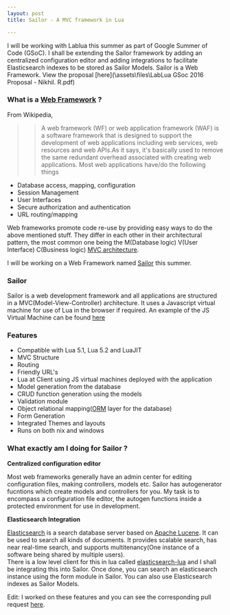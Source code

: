 ```yaml
---
layout: post
title: Sailor - A MVC framework in Lua

---
```

I will be working with Lablua this summer as part of Google Summer of Code (GSoC). I shall be extending the Sailor framework by adding an centralized configuration editor and adding integrations to facilitate Elasticsearch indexes to be stored as Sailor Models. Sailor is a Web Framework. View the proposal [here](\assets\files\LabLua GSoc 2016 Proposal - Nikhil. R.pdf)


### What is a [Web Framework](https://en.wikipedia.org/wiki/Web_framework) ?

From Wikipedia,

>> A web framework (WF) or web application framework (WAF) is a software framework that is designed to support the development of web applications including web services, web resources and web APIs.As it says, it's basically used to remove the same redundant overhead associated with creating web applications. Most web applications have/do the following things

- Database access, mapping, configuration
- Session Management
- User Interfaces
- Secure authorization and authentication
- URL routing/mapping

Web frameworks promote code re-use by providing easy ways to do the above mentioned stuff. They differ in each other in their architectural pattern, the most common one being the M(Database logic) V(User Interface) C(Business logic) [MVC architecture](https://en.wikipedia.org/wiki/Model%E2%80%93view%E2%80%93controller).

I will be working on a Web Framework named [Sailor](http://sailorproject.org/) this summer.

### Sailor
Sailor is a web development framework and all applications are structured in a MVC(Model-View-Controller) architecture. It uses a Javascript virtual machine for use of Lua in the browser if required. An example of the JS Virtual Machine can be found [here](https://github.com/paulcuth/starlight)


### Features

* Compatible with Lua 5.1, Lua 5.2 and LuaJIT
* MVC Structure
* Routing
* Friendly URL's
* Lua at Client using JS virtual machines deployed with the application
* Model generation from the database
* CRUD function generation using the models
* Validation module
* Object relational mapping([ORM](https://en.wikipedia.org/wiki/Object-relational_mapping) layer for the database)
* Form Generation
* Integrated Themes and layouts
* Runs on both nix and windows

### What exactly am I doing for Sailor ?

<b>Centralized configuration editor</b>

Most web frameworks generally have an admin center for editing configuration files, making controllers, models etc. Sailor has autogenerator fucntions which create models and controllers for you. My task is to encompass a configuration file editor, the autogen functions inside a protected environment for use in development.


<b>Elasticsearch Integration</b>

<a href="https://www.elastic.co/products/elasticsearch">Elasticsearch</a> is a search database server based on <a href="https://lucene.apache.org">Apache Lucene</a>. It can be used to search all kinds of documents. It provides scalable search, has near real-time search, and supports multitenancy(One instance of a software being shared by multiple users). <br> There is a low level client for this in lua called <a href="https://github.com/DhavalKapil/elasticsearch-lua">elasticsearch-lua</a> and I shall be integrating this into Sailor. Once done, you can search an elasticsearch instance using the form module in Sailor. You can also use Elasticsearch indexes as Sailor Models.


Edit: I worked on these features and you can see the corresponding pull request <a href="https://github.com/sailorproject/sailor/pull/125">here</a>.